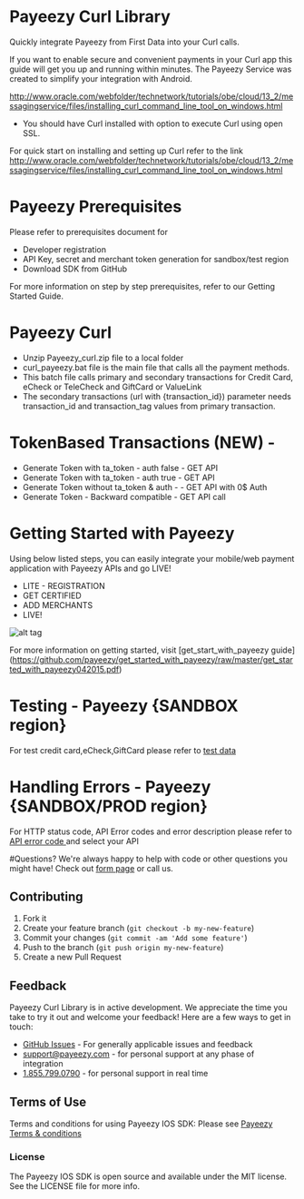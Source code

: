 # Payeezy Curl Library

Quickly integrate Payeezy from First Data into your Curl calls.

If you want to enable secure and convenient payments in your Curl app this guide will get you up and running within minutes. The Payeezy Service was created to simplify your integration with Android. 


http://www.oracle.com/webfolder/technetwork/tutorials/obe/cloud/13_2/messagingservice/files/installing_curl_command_line_tool_on_windows.html
*	You should have Curl installed with option to execute Curl using open SSL.

For quick start on installing and setting up Curl refer to the link http://www.oracle.com/webfolder/technetwork/tutorials/obe/cloud/13_2/messagingservice/files/installing_curl_command_line_tool_on_windows.html

# Payeezy Prerequisites

Please refer to prerequisites document for 
*	Developer registration
*	API Key, secret and merchant token generation for sandbox/test region
*	Download SDK from GitHub

For more information on step by step prerequisites, refer to our Getting Started Guide.

# Payeezy Curl
*	Unzip Payeezy_curl.zip file to a local folder
*	curl_payeezy.bat file is the main file that calls all the payment methods.
*	This batch file calls primary and secondary transactions for Credit Card, eCheck or TeleCheck and GiftCard or ValueLink
*	The secondary transactions (url with {transaction_id}) parameter needs transaction_id and transaction_tag values from primary transaction.

# TokenBased Transactions (NEW) - 
*	Generate Token with ta_token - auth false - GET API
*	Generate Token with ta_token - auth true - GET API
*	Generate Token without  ta_token & auth -  - GET API with 0$ Auth
*	Generate Token - Backward compatible -  GET API call

# Getting Started with Payeezy
Using below listed steps, you can easily integrate your mobile/web payment application with Payeezy APIs and go LIVE!
*	LITE  - REGISTRATION  
*	GET CERTIFIED
*	ADD MERCHANTS 
*	LIVE!

![alt tag](https://github.com/nohup-atulparmar/payeezy_js/raw/master/example/get_start_with_payeezy.png)

For more information on getting started, visit  [get_start_with_payeezy guide] (https://github.com/payeezy/get_started_with_payeezy/raw/master/get_started_with_payeezy042015.pdf)

# Testing - Payeezy {SANDBOX region}
For test credit card,eCheck,GiftCard please refer to [test data](https://github.com/payeezy/testing_payeezy/raw/master/payeezy_testdata042015.pdf)

# Handling Errors - Payeezy {SANDBOX/PROD region}
For HTTP status code, API Error codes and error description please refer to [API error code ](https://developer-qa.payeezy.com/integration) and select your API


#Questions?
We're always happy to help with code or other questions you might have! Check out [form page](https://developer.payeezy.com/forum) or call us. 


## Contributing
1. Fork it 
2. Create your feature branch (`git checkout -b my-new-feature`)
3. Commit your changes (`git commit -am 'Add some feature'`)
4. Push to the branch (`git push origin my-new-feature`)
5. Create a new Pull Request  

## Feedback
Payeezy Curl Library is in active development. We appreciate the time you take to try it out and welcome your feedback!
Here are a few ways to get in touch:
* [GitHub Issues](https://github.com/payeezy/payeezy/issues) - For generally applicable issues and feedback
* support@payeezy.com - for personal support at any phase of integration
* [1.855.799.0790](tel:+18557990790)  - for personal support in real time 

## Terms of Use
Terms and conditions for using Payeezy IOS SDK: Please see [Payeezy Terms & conditions](https://developer.payeezy.com/terms-use)
 
### License
The Payeezy IOS SDK is open source and available under the MIT license. See the LICENSE file for more info.
